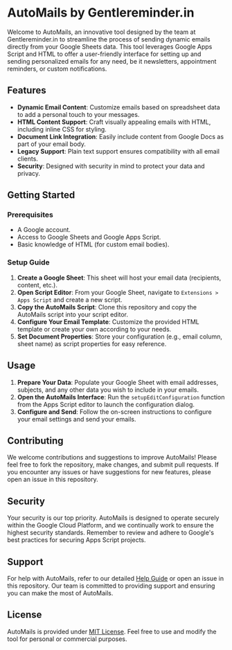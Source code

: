 # AutoMails by Gentlereminder.in

Welcome to AutoMails, an innovative tool designed by the team at Gentlereminder.in to streamline the process of sending dynamic emails directly from your Google Sheets data. This tool leverages Google Apps Script and HTML to offer a user-friendly interface for setting up and sending personalized emails for any need, be it newsletters, appointment reminders, or custom notifications.

## Features

- **Dynamic Email Content**: Customize emails based on spreadsheet data to add a personal touch to your messages.
- **HTML Content Support**: Craft visually appealing emails with HTML, including inline CSS for styling.
- **Document Link Integration**: Easily include content from Google Docs as part of your email body.
- **Legacy Support**: Plain text support ensures compatibility with all email clients.
- **Security**: Designed with security in mind to protect your data and privacy.

## Getting Started

### Prerequisites

- A Google account.
- Access to Google Sheets and Google Apps Script.
- Basic knowledge of HTML (for custom email bodies).

### Setup Guide

1. **Create a Google Sheet**: This sheet will host your email data (recipients, content, etc.).
2. **Open Script Editor**: From your Google Sheet, navigate to `Extensions > Apps Script` and create a new script.
3. **Copy the AutoMails Script**: Clone this repository and copy the AutoMails script into your script editor.
4. **Configure Your Email Template**: Customize the provided HTML template or create your own according to your needs.
5. **Set Document Properties**: Store your configuration (e.g., email column, sheet name) as script properties for easy reference.

## Usage

1. **Prepare Your Data**: Populate your Google Sheet with email addresses, subjects, and any other data you wish to include in your emails.
2. **Open the AutoMails Interface**: Run the `setupEditConfiguration` function from the Apps Script editor to launch the configuration dialog.
3. **Configure and Send**: Follow the on-screen instructions to configure your email settings and send your emails.

## Contributing

We welcome contributions and suggestions to improve AutoMails! Please feel free to fork the repository, make changes, and submit pull requests. If you encounter any issues or have suggestions for new features, please open an issue in this repository.

## Security

Your security is our top priority. AutoMails is designed to operate securely within the Google Cloud Platform, and we continually work to ensure the highest security standards. Remember to review and adhere to Google's best practices for securing Apps Script projects.

## Support

For help with AutoMails, refer to our detailed [Help Guide](https://gentlereminder.in) or open an issue in this repository. Our team is committed to providing support and ensuring you can make the most of AutoMails.

## License

AutoMails is provided under [MIT License](LICENSE). Feel free to use and modify the tool for personal or commercial purposes.
